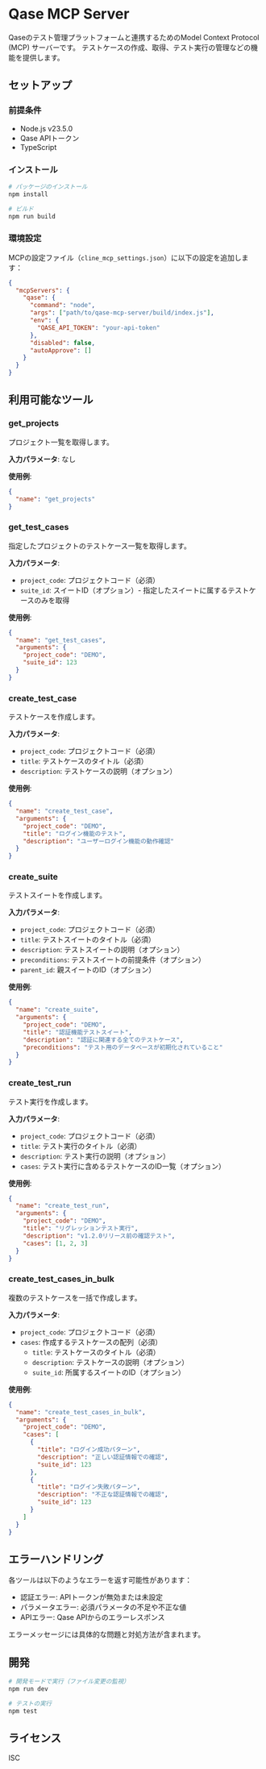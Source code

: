 # Qase MCP Server

Qaseのテスト管理プラットフォームと連携するためのModel Context Protocol (MCP) サーバーです。
テストケースの作成、取得、テスト実行の管理などの機能を提供します。

## セットアップ

### 前提条件

- Node.js v23.5.0
- Qase APIトークン
- TypeScript

### インストール

```bash
# パッケージのインストール
npm install

# ビルド
npm run build
```

### 環境設定

MCPの設定ファイル（`cline_mcp_settings.json`）に以下の設定を追加します：

```json
{
  "mcpServers": {
    "qase": {
      "command": "node",
      "args": ["path/to/qase-mcp-server/build/index.js"],
      "env": {
        "QASE_API_TOKEN": "your-api-token"
      },
      "disabled": false,
      "autoApprove": []
    }
  }
}
```

## 利用可能なツール

### get_projects

プロジェクト一覧を取得します。

**入力パラメータ**: なし

**使用例**:
```json
{
  "name": "get_projects"
}
```

### get_test_cases

指定したプロジェクトのテストケース一覧を取得します。

**入力パラメータ**:
- `project_code`: プロジェクトコード（必須）
- `suite_id`: スイートID（オプション）- 指定したスイートに属するテストケースのみを取得

**使用例**:
```json
{
  "name": "get_test_cases",
  "arguments": {
    "project_code": "DEMO",
    "suite_id": 123
  }
}
```

### create_test_case

テストケースを作成します。

**入力パラメータ**:
- `project_code`: プロジェクトコード（必須）
- `title`: テストケースのタイトル（必須）
- `description`: テストケースの説明（オプション）

**使用例**:
```json
{
  "name": "create_test_case",
  "arguments": {
    "project_code": "DEMO",
    "title": "ログイン機能のテスト",
    "description": "ユーザーログイン機能の動作確認"
  }
}
```

### create_suite

テストスイートを作成します。

**入力パラメータ**:
- `project_code`: プロジェクトコード（必須）
- `title`: テストスイートのタイトル（必須）
- `description`: テストスイートの説明（オプション）
- `preconditions`: テストスイートの前提条件（オプション）
- `parent_id`: 親スイートのID（オプション）

**使用例**:
```json
{
  "name": "create_suite",
  "arguments": {
    "project_code": "DEMO",
    "title": "認証機能テストスイート",
    "description": "認証に関連する全てのテストケース",
    "preconditions": "テスト用のデータベースが初期化されていること"
  }
}
```

### create_test_run

テスト実行を作成します。

**入力パラメータ**:
- `project_code`: プロジェクトコード（必須）
- `title`: テスト実行のタイトル（必須）
- `description`: テスト実行の説明（オプション）
- `cases`: テスト実行に含めるテストケースのID一覧（オプション）

**使用例**:
```json
{
  "name": "create_test_run",
  "arguments": {
    "project_code": "DEMO",
    "title": "リグレッションテスト実行",
    "description": "v1.2.0リリース前の確認テスト",
    "cases": [1, 2, 3]
  }
}
```

### create_test_cases_in_bulk

複数のテストケースを一括で作成します。

**入力パラメータ**:
- `project_code`: プロジェクトコード（必須）
- `cases`: 作成するテストケースの配列（必須）
  - `title`: テストケースのタイトル（必須）
  - `description`: テストケースの説明（オプション）
  - `suite_id`: 所属するスイートのID（オプション）

**使用例**:
```json
{
  "name": "create_test_cases_in_bulk",
  "arguments": {
    "project_code": "DEMO",
    "cases": [
      {
        "title": "ログイン成功パターン",
        "description": "正しい認証情報での確認",
        "suite_id": 123
      },
      {
        "title": "ログイン失敗パターン",
        "description": "不正な認証情報での確認",
        "suite_id": 123
      }
    ]
  }
}
```

## エラーハンドリング

各ツールは以下のようなエラーを返す可能性があります：

- 認証エラー: APIトークンが無効または未設定
- パラメータエラー: 必須パラメータの不足や不正な値
- APIエラー: Qase APIからのエラーレスポンス

エラーメッセージには具体的な問題と対処方法が含まれます。

## 開発

```bash
# 開発モードで実行（ファイル変更の監視）
npm run dev

# テストの実行
npm test
```

## ライセンス

ISC
